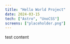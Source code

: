 ```yaml
---
title: "Hello World Project"
date: 2024-03-15
tech: ["Astro", "UnoCSS"]
screens: ["placeholder.png"]
---
```


test content